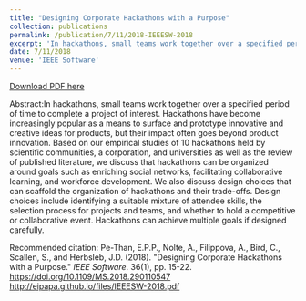 ```yaml
---
title: "Designing Corporate Hackathons with a Purpose"
collection: publications
permalink: /publication/7/11/2018-IEEESW-2018
excerpt: 'In hackathons, small teams work together over a specified period of time to complete a project of interest. Hackathons have become increasingly popular as a means to surface and prototype innovative and creative ideas for products, but their impact often goes beyond product innovation. Based on our empirical studies of 10 hackathons held by scientific communities, a corporation, and universities as well as the review of published literature, we discuss that hackathons can be organized around goals such as enriching social networks, facilitating collaborative learning, and workforce development. We also discuss design choices that can scaffold the organization of hackathons and their trade-offs. Design choices include identifying a suitable mixture of attendee skills, the selection process for projects and teams, and whether to hold a competitive or collaborative event. Hackathons can achieve multiple goals if designed carefully.'
date: 7/11/2018
venue: 'IEEE Software'
---
```

[Download PDF here](http://eipapa.github.io/files/IEEESW-2018.pdf)

Abstract:In hackathons, small teams work together over a specified period of time to complete a project of interest. Hackathons have become increasingly popular as a means to surface and prototype innovative and creative ideas for products, but their impact often goes beyond product innovation. Based on our empirical studies of 10 hackathons held by scientific communities, a corporation, and universities as well as the review of published literature, we discuss that hackathons can be organized around goals such as enriching social networks, facilitating collaborative learning, and workforce development. We also discuss design choices that can scaffold the organization of hackathons and their trade-offs. Design choices include identifying a suitable mixture of attendee skills, the selection process for projects and teams, and whether to hold a competitive or collaborative event. Hackathons can achieve multiple goals if designed carefully.

Recommended citation: Pe-Than, E.P.P., Nolte, A., Filippova, A., Bird, C., Scallen, S., and Herbsleb, J.D. (2018). "Designing Corporate Hackathons with a Purpose." <i>IEEE Software</i>. 36(1), pp. 15-22. https://doi.org/10.1109/MS.2018.290110547 http://eipapa.github.io/files/IEEESW-2018.pdf 